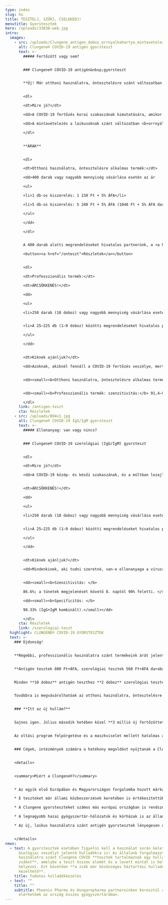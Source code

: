 ```yaml
---
type: index
slug: hu
title: TESZTELJ, SZŰRJ, CSELEKEDJ!
menutitle: Gyorstesztek
hero: /uploads/33838-web.jpg
intro:
  images:
    - src: /uploads/Clungene_antigen_doboz_orrnyalkahartya_mintavetelezes.jpg
      alt: Clungene® COVID-19 antigén gyorsteszt
      text: >-
        ##### Fertőzött vagy sem?


        ### Clungene® COVID-19 antigén&nbsp;gyorsteszt


        **Új! Már otthoni használatra, öntesztelésre szánt változatban is!**


        <dl>

        <dt>Mire jó?</dt>

        <dd>A COVID-19 fertőzés korai szakaszának kimutatására, amikor a fertőzött maga is a legnagyobb eséllyel fertőzőképes. <b>A teszt az új, omikron variánst és annak alváltozatait is kimutatja.</b></dd>

        <dd>A mintavételezés a laikusoknak szánt változatban <b>orrnyálkahártyából</b>, a professzionális változatban orr-, orrgarat-, vagy szájgaratnyálkahártyából történik.</dd>

        </dl>


        **ÁRAK**


        <dl>

        <dt>Otthoni használatra, öntesztelésre alkalmas termék:</dt>

        <dd>400 darab vagy nagyobb mennyiség vásárlása esetén az ár

        <ul>

        <li>1 db-os kiszerelés: 1 238 Ft + 5% ÁFA</li>

        <li>5 db-os kiszerelés: 5 240 Ft + 5% ÁFA (1048 Ft + 5% ÁFA darabár)</li>

        </ul>

        </dd>

        </dl>


        A 400 darab alatti megrendeléseket hivatalos partnerünk, a <a href="https://covidteszt.medexim.hu" rel="external noopener" target="_blank">medexim.hu</a> szolgálja ki.

        <button><a href="/onteszt">Részletek</a></button>


        <dl>

        <dt>Professzionális termék:</dt>

        <dt>ÁRCSÖKKENÉS!</dt>

        <dd>

        <ul>

        <li>250 darab (10 doboz) vagy nagyobb mennyiség vásárlása esetén az ár  csak 880 Ft + 5% ÁFA / darab!<br>Minden 10 doboz antigén teszthez **2 doboz szerológiai tesztet** adunk ajándékba!</li>


        <li>A 25–225 db (1–9 doboz) közötti megrendeléseket hivatalos partnerünk, a <a href="https://covidteszt.medexim.hu" rel="external noopener" target="_blank">medexim.hu</a> szolgálja ki.</li>

        </ul>

        </dd>


        <dt>Kiknek ajánljuk?</dt>

        <dd>Azoknak, akiknél fennáll a COVID-19 fertőzés veszélye, mert igazolt fertőzöttel találkoztak, illetve mert tüneteket tapasztalnak. A laikus változattal a családtagok, gyermekek is tesztelhetőek. A professzionális változattal nagyobb közösségek idő- és költséghatékony rendszeres szűrése is megvalósítható. </dd>


        <dd><small><b>Otthoni használatra, öntesztelésre alkalmas termék: szenzitivitás:</b> 93,3–95,5%, <b>specificitás:</b> 99% felett</small></dd>


        <dd><small><b>Professzionális termék: szenzitivitás:</b> 91,4–98%, <b>specificitás:</b> 99,4–99,7%.</small></dd>

        </dl>
      link: /antigen-teszt
      cta: Részletek
    - src: /uploads/004v1.jpg
      alt: Clungene® COVID-19 IgG/IgM gyorsteszt
      text: >-
        ##### Ellenanyag: van vagy nincs?


        ### Clungene® COVID-19 szerológiai (IgG/IgM) gyorsteszt


        <dl>

        <dt>Mire jó?</dt>

        <dd>A COVID-19 közép- és késői szakaszának, és a múltban lezajlott fertőzés azonosítására. Kimutatja a védőoltás hatására termelődő IgG ellenanyagot is.</dd>


        <dt>ÁRCSÖKKENÉS!</dt>

        <dd>

        <ul>

        <li>250 darab (10 doboz) vagy nagyobb mennyiség vásárlása esetén az ár csak 560 Ft + 5% ÁFA / darab!</li>


        <li>A 25–225 db (1–9 doboz) közötti megrendeléseket hivatalos partnerünk, a <a href="https://covidteszt.medexim.hu" rel="external noopener" target="_blank">medexim.hu</a> szolgálja ki.</li>

        </ul>

        </dd>


        <dt>Kiknek ajánljuk?</dt>

        <dd>Mindenkinek, aki tudni szeretné, van-e ellenanyaga a vírussal szemben, függetlenül attól, hogy az fertőzés, vagy vakcina hatására képződött. Az ellenanyag megléte utal a szervezet védettségére.  Szerológiai gyorsteszttel nagyobb közösségek idő- és költséghatékony rendszeres szűrése is megvalósítható.</dd>


        <dd><small><b>Szenzitivitás: </b>

        86.6%; a tünetek megjelenését követő 8. naptól 90% feletti. </small></dd>

        <dd><small><b>Specificitás: </b>

        98.33% (IgG+IgM kombinált).</small></dd>

        </dl>
      cta: Részletek
      link: /szerologiai-teszt
  highlight: CLUNGENE® COVID-19 GYORSTESZTEK
  text: >-
    ### Újdonság!


    **Régebbi, professzionális használatra szánt termékeink árát jelentősen csökkentettük:**


    **Antigén tesztek 880 Ft+ÁFA, szerológiai tesztek 560 Ft+ÁFA darabárért kaphatóak!**


    Minden **10 doboz** antigén teszthez **2 doboz** szerológiai tesztet adunk **ajándékba!**


    Továbbra is megvásárolhatóak az otthoni használatra, öntesztelésre alkalmas antigén gyorstesztek is!


    ### **Itt az új hullám?**


    Sajnos igen. Július második hetében közel **3 millió új fertőzöttet** azonosítottak Európában – ez a Föld összes új esetszámának majdnem felét tette ki. Idehaza jelenleg csak heti bontásban közlik a járványügyi adatokat, de azok is azt mutatják, a fertőzöttek száma ismét rohamosan emelkedik. A megbetegedésekért az omikron variáns BA.5 jelölésű alváltozata a felelős. <a href="https://www.reuters.com/world/europe/act-now-europe-or-risk-stricter-covid-measures-later-who-official-2022-07-19/" rel="external noopener" target="_blank">Az Egészségügyi Világszervezet (WHO) regionális igazgatója szerint</a> Európának azonnal cselekednie kell, ha el akarja kerülni, hogy ősszel visszatérjenek a szigorú korlátozások. 


    Az oltási program felpörgetése és a maszkviselet mellett hatalmas a jelentősége a **módszeres és rendszeres tesztelésnek is: minél több embert tesztelünk le, annál több fertőzöttet azonosítunk** – s annál nagyobb eséllyel tudjuk megakadályozni a járványgócok kialakulását. Ha meghozzuk ezeket az intézkedéseket, még idejében lelassíthatjuk a COVID-19 terjedését – s ha ezt tesszük, nem lesz szükség újra az élet szinte minden területét megnyomorító korlátozásokra. 


    ### Cégek, intézmények számára a hatékony megoldást nyújtanak a Clungene gyorstesztek, amelyek árát jelentősen csökkentettük!


    <details>


    <summary>Miért a Clungene®?</summary>


    * Az egyik első Európában és Magyarországon forgalomba hozott márkáról van szó – a Clungene tesztek beváltották a hozzájuk fűzött reményeket.

    * E teszteket már állami közbeszerzések keretében is értékesítettük.

    * A Clungene gyorsteszteket számos más európai országban is rendszeresen használják.

    * A legnagyobb hazai gyógyszertár-hálózatok és kórházak is az állandó vevőink közt vannak.

    * Az új, laikus használatra szánt antigén gyorstesztek lényegesen olcsóbbak, mint a piacon lévő hasonló termékek.


    </details>
news:
  - text: A gyorstesztek esetében figyelni kell a használat során keletkező
      biológiai veszélyt jelentő hulladékra is! Az általunk forgalmazott otthoni
      használatra szánt Clungene COVID **tesztek tartalmaznak egy hulladékgyűjtő
      zsákot**, amelybe a teszt összes elemét és a levett mintát is bele lehet
      helyezni. Ezt követően **a zsák már közönséges háztartási hulladékként
      kezelhető**.
    title: Tudatos hulladékkezelés
  - text: ""
    title: ""
    subtitle: Phoenix Pharma és Hungaropharma partnereinken keresztül a tesztek
      elérhetőek az ország összes gyógyszertárában.
---
```

